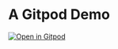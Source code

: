 # A Gitpod Demo

[![Open in Gitpod](https://gitpod.io/button/open-in-gitpod.svg)](https://gitpod.io/#https://github.com/nickdelgrosso/demo)


